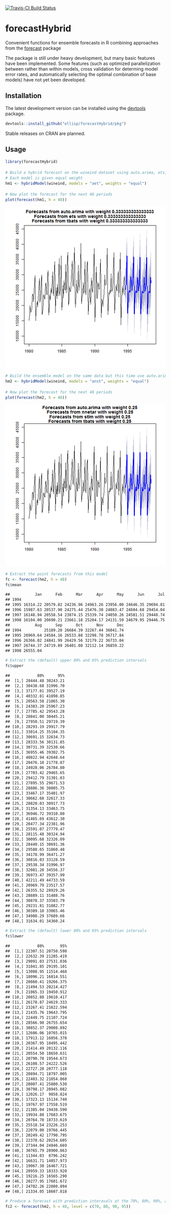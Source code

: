 [![Travis-CI Build Status](https://travis-ci.org/ellisp/forecastHybrid.svg?branch=master)](https://travis-ci.org/ellisp/forecastHybrid)

# forecastHybrid
Convenient functions for ensemble forecasts in R combining approaches from the [forecast](https://github.com/robjhyndman/forecast) package

The package is still under heavy development, but many basic features have been implemented. Some features (such as optimized parallelization between rather than within models, cross validation for determing model error rates, and automatically selecting the optimal combination of base models) have not yet been developed.

## Installation

The latest development version can be installed using the [devtools](https://cran.r-project.org/web/packages/devtools/index.html) package.


```r
devtools::install_github("ellisp/forecastHybrid/pkg")
```
Stable releases on CRAN are planned.


## Usage


```r
library(forecastHybrid)

# Build a hybrid forecast on the wineind dataset using auto.arima, ets, and tbats models.
# Each model is given equal weight
hm1 <- hybridModel(wineind, models = "aet", weights = "equal")

# Now plot the forecast for the next 48 periods
plot(forecast(hm1, h = 48))
```

![plot of chunk unnamed-chunk-2](figure/unnamed-chunk-2-1.png)

```r
# Build the ensemble model on the same data but this time use auto.arima, nnetar, stlm, and tbats models.
hm2 <- hybridModel(wineind, models = "anst", weights = "equal")

# Now plot the forecast for the next 48 periods
plot(forecast(hm2, h = 48))
```

![plot of chunk unnamed-chunk-2](figure/unnamed-chunk-2-2.png)

```r
# Extract the point forecasts from this model
fc <- forecast(hm2, h = 48)
fc$mean
```

```
##           Jan      Feb      Mar      Apr      May      Jun      Jul
## 1994                                                               
## 1995 16314.22 20579.82 24236.96 24963.26 23956.00 24646.35 29694.81
## 1996 15987.63 20537.90 24275.44 25476.30 24083.47 24604.68 29454.04
## 1997 16148.94 20558.54 23874.15 25339.74 24050.26 24581.51 29448.74
## 1998 16104.00 20690.21 23661.18 25204.17 24131.59 24679.95 29446.75
##           Aug      Sep      Oct      Nov      Dec
## 1994          25189.20 26684.39 32267.44 36041.74
## 1995 26969.64 24584.16 26533.88 32298.78 36717.84
## 1996 26366.02 24841.99 26429.56 32179.22 36733.04
## 1997 26744.37 24719.89 26401.08 32112.14 36859.22
## 1998 26555.04
```

```r
# Extract the (default) upper 80% and 95% prediction intervals
fc$upper
```

```
##            80%      95%
##  [1,] 28444.48 30243.21
##  [2,] 30438.68 31996.70
##  [3,] 37177.01 39527.19
##  [4,] 40332.81 41898.85
##  [5,] 20563.58 21865.30
##  [6,] 24383.20 25967.23
##  [7,] 27785.42 29543.28
##  [8,] 28841.00 30445.21
##  [9,] 27950.51 29719.39
## [10,] 28293.19 29917.79
## [11,] 33014.25 35104.35
## [12,] 30691.15 32634.73
## [13,] 28333.56 30131.85
## [14,] 30731.39 32530.66
## [15,] 36955.46 39302.75
## [16,] 40822.94 42648.64
## [17,] 20476.18 21778.87
## [18,] 24928.06 26784.80
## [19,] 27703.42 29465.65
## [20,] 29412.79 31301.03
## [21,] 27895.55 29671.53
## [22,] 28886.36 30805.75
## [23,] 33467.17 35401.97
## [24,] 30662.60 32617.33
## [25,] 28820.03 30917.73
## [26,] 31354.13 33463.75
## [27,] 36946.72 39310.80
## [28,] 41465.69 43612.30
## [29,] 20477.34 22381.96
## [30,] 25591.07 27779.47
## [31,] 28115.48 30324.94
## [32,] 30095.68 32326.09
## [33,] 28440.15 30691.36
## [34,] 29588.65 31860.48
## [35,] 34178.99 36471.27
## [36,] 30816.03 33128.59
## [37,] 29538.34 31996.97
## [38,] 32081.20 34556.37
## [39,] 36973.47 39357.99
## [40,] 42211.49 44733.59
## [41,] 20969.79 23517.57
## [42,] 26355.52 28929.26
## [43,] 28889.11 31488.76
## [44,] 30878.37 33503.79
## [45,] 29231.81 31882.77
## [46,] 30389.18 33065.46
## [47,] 34988.29 37689.66
## [48,] 31634.01 34360.24
```

```r
# Extract the (default) lower 80% and 95% prediction intervals
fc$lower
```

```
##            80%       95%
##  [1,] 22307.51 20750.590
##  [2,] 22632.39 21285.419
##  [3,] 29091.03 27531.036
##  [4,] 31041.85 29195.101
##  [5,] 13088.95 11514.468
##  [6,] 18096.21 16814.551
##  [7,] 20860.41 19266.375
##  [8,] 21494.53 20214.427
##  [9,] 21065.33 19450.912
## [10,] 20852.88 19610.417
## [11,] 26178.87 24619.333
## [12,] 23267.41 21622.594
## [13,] 21435.76 19643.795
## [14,] 22449.75 21107.724
## [15,] 28566.98 26755.654
## [16,] 30852.37 29008.892
## [17,] 12606.06 10765.015
## [18,] 17913.12 16056.378
## [19,] 20367.95 18495.442
## [20,] 21414.49 20132.116
## [21,] 20554.50 18650.631
## [22,] 20790.78 19544.673
## [23,] 26108.57 24222.526
## [24,] 22727.20 20777.118
## [25,] 20894.71 18797.005
## [26,] 22403.32 21054.868
## [27,] 28007.41 25880.530
## [28,] 30798.17 28945.082
## [29,] 12026.17  9858.824
## [30,] 17323.13 15134.740
## [31,] 19767.97 17558.519
## [32,] 21385.04 19438.590
## [33,] 19934.88 17683.675
## [34,] 20764.70 18733.619
## [35,] 25518.54 23226.253
## [36,] 22079.00 19766.445
## [37,] 20249.42 17790.795
## [38,] 22378.62 20254.605
## [39,] 27344.04 24846.669
## [40,] 30765.79 28900.863
## [41,] 11344.03  8796.242
## [42,] 16631.71 14057.973
## [43,] 19067.38 16467.721
## [44,] 20959.33 18333.920
## [45,] 19216.25 16565.290
## [46,] 20277.95 17601.672
## [47,] 24782.26 22080.894
## [48,] 21334.05 18607.818
```

```r
# Produce a forecast with prediction interavals at the 70%, 80%, 90%, and 95% levels
fc2 <- forecast(hm2, h = 48, level = c(70, 80, 90, 95))
```


